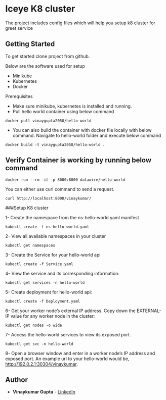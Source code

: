 # Iceye K8 cluster

The project includes config files which will help you setup k8 cluster for greet service

## Getting Started

To get started clone project from github. 

Below are the software used for setup
* Minikube
* Kubernetes
* Docker

Prerequisites

* Make sure minikube, kubernetes is installed and running. 
* Pull hello world container using below command
```
docker pull vinaygupta2050/hello-world
```
* You can also build the container with docker file locally with below command. Navigate to hello-world folder and execute below command 
```
docker build -t vinaygupta2050/hello-world .
```

## Verify Container is working by running below command

```
docker run --rm -it -p 8000:8000 datawire/hello-world
``` 
You can either use curl command to send a request.

```
curl http://localhost:8000/vinaykumar/
```

###Setup K8 cluster

1- Create the namespace from the ns-hello-world.yaml manifest

```
kubectl create -f ns-hello-world.yaml
```
2- View all available namespaces in your cluster 

```
kubectl get namespaces
```
3- Create the Service for your hello-world api

```
kubectl create -f Service.yaml
```
4- View the service and its corresponding information:

```
kubectl get services -n hello-world
```

5- Create deployment for hello-world api:

```
kubectl create -f Deployment.yaml
```
6- Get your worker node’s external IP address. Copy down the EXTERNAL-IP value for any worker node in the cluster:

```
kubectl get nodes -o wide
```
7- Access the hello-world services to view its exposed port.

```
kubectl get svc -n hello-world
```
8- Open a browser window and enter in a worker node’s IP address and exposed port. An example url to your hello-world would be, http://192.0.2.1:30304/vinaykumar.

## Author

* **Vinaykumar Gupta** - [LinkedIn](https://in.linkedin.com/in/vinaygupta2050)
